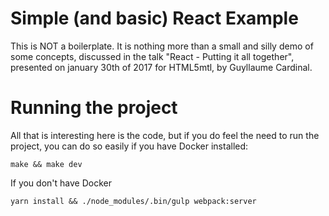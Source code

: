 Simple (and basic) React Example
========

This is NOT a boilerplate. It is nothing more than a small and silly demo of
some concepts, discussed in the talk "React - Putting it all together",
presented on january 30th of 2017 for HTML5mtl, by Guyllaume Cardinal.

# Running the project

All that is interesting here is the code, but if you do feel the need to run
the project, you can do so easily if you have Docker installed:

```
make && make dev
```

If you don't have Docker

```
yarn install && ./node_modules/.bin/gulp webpack:server
```